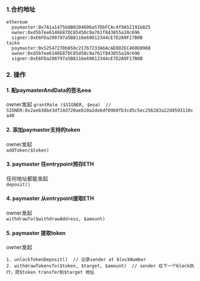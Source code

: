 ### 1.合约地址
```
ethereum
  paymaster:0x7A1a1475b8B0204606a57DbFCAc4f9A52191b825
  owner:0xd5b7ee6146E87DC85450c9a761f843855a10c696
  signer:0xE6FDa200797a5B8116e69812344cE7D2A9F17B0B
taiko
  paymaster:0x5254727Db658c217b7233A6AcAE8D2EC460D896B
  owner:0xd5b7ee6146E87DC85450c9a761f843855a10c696 
  signer:0xE6FDa200797a5B8116e69812344cE7D2A9F17B0B
```

### 2. 操作
#### 1. 配paymasterAndData的签名eoa
owner发起
`grantRole ($SIGNER, $eoa)  // SIGNER:0x2aeb38be3df14d720aeb10a2de6df09b0fb3cd5c5ec256283a22d4593110ca40`
#### 2. 添加paymaster支持的token
owner发起   
`addToken($token)`
#### 3. paymaster 往entrypoint预存ETH
任何地址都能发起   
`deposit()` 
#### 4. paymaster 从entrypoint提取ETH
owner发起   
`withdrawTo($withdrawAddress, $amount)` 
#### 5. paymaster 提取token
owner发起   
```
1. unlockTokenDeposit()  // 记录sender at blockNumber
2. withdrawTokensTo($token, $target, $amount)  // sender 在下一个block执行，把$token transfer到$target 地址
```

